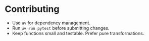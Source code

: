# Contributing

- Use `uv` for dependency management.
- Run `uv run pytest` before submitting changes.
- Keep functions small and testable. Prefer pure transformations.
